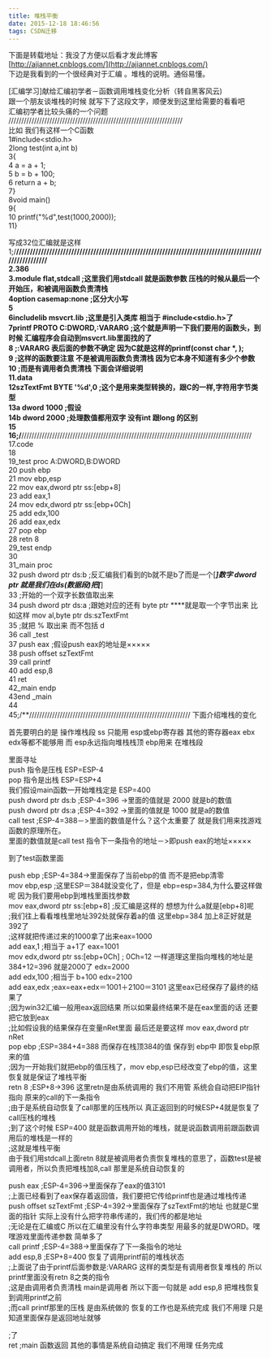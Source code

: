 ```yaml
---
title: 堆栈平衡
date: 2015-12-18 18:46:56
tags: CSDN迁移
---
```

   下面是转载地址：我没了方便以后看才发此博客  
[http://ajiannet.cnblogs.com/](http://ajiannet.cnblogs.com/)  
下边是我看到的一个很经典对于汇编 。堆栈的说明。通俗易懂。  
  
[汇编学习]献给汇编初学者－函数调用堆栈变化分析（转自黑客风云)   
跟一个朋友谈堆栈的时候 就写下了这段文字，顺便发到这里给需要的看看吧  
汇编初学者比较头痛的一个问题  
////////////////////////////////////////////////////////////////////  
比如 我们有这样一个C函数  
1#include<stdio.h>  
2long test(int a,int b)  
3{  
4 a = a + 1;  
5 b = b + 100;  
6 return a + b;  
7}  
8void main()  
9{   
10 printf("%d",test(1000,2000));  
11}  
  
  
写成32位汇编就是这样  
1;/**///////////////////////////////////////////////////////////////////////////////////////////////////////  
2.386  
3.module flat,stdcall ;这里我们用stdcall 就是函数参数 压栈的时候从最后一个开始压，和被调用函数负责清栈  
4option casemap:none ;区分大小写  
5  
6includelib msvcrt.lib ;这里是引入类库 相当于 #include<stdio.h>了   
7printf PROTO C:DWORD,:VARARG ;这个就是声明一下我们要用的函数头，到时候 汇编程序会自动到msvcrt.lib里面找的了   
8 ;:VARARG 表后面的参数不确定 因为C就是这样的printf(const char *, );  
9 ;这样的函数要注意 不是被调用函数负责清栈 因为它本身不知道有多少个参数  
10 ;而是有调用者负责清栈 下面会详细说明  
11.data  
12szTextFmt BYTE '%d',0 ;这个是用来类型转换的，跟C的一样,字符用字节类型  
13a dword 1000 ;假设  
14b dword 2000 ;处理数值都用双字 没有int 跟long 的区别  
15  
16;/**//////////////////////////////////////////////////////////////////////////////////////////  
17.code  
18  
19_test proc A:DWORD,B:DWORD   
20 push ebp  
21 mov ebp,esp  
22 mov eax,dword ptr ss:[ebp+8]  
23 add eax,1  
24 mov edx,dword ptr ss:[ebp+0Ch]  
25 add edx,100  
26 add eax,edx  
27 pop ebp   
28 retn 8  
29_test endp  
30  
31_main proc   
32 push dword ptr ds:b ;反汇编我们看到的b就不是b了而是一个[*****]数字 dword ptr 就是我们在ds(数据段)把[*****]  
33 ;开始的一个双字长数值取出来  
34 push dword ptr ds:a ;跟她对应的还有 byte ptr ****就是取一个字节出来 比如这样 mov al,byte ptr ds:szTextFmt   
35 ;就把 % 取出来 而不包括 d  
36 call _test   
37 push eax ;假设push eax的地址是×××××  
38 push offset szTextFmt  
39 call printf  
40 add esp,8  
41 ret   
42_main endp  
43end _main  
44  
45;/**/////////////////////////////////////////////////////////////// 下面介绍堆栈的变化  
  
首先要明白的是 操作堆栈段 ss 只能用 esp或ebp寄存器 其他的寄存器eax ebx edx等都不能够用 而 esp永远指向堆栈栈顶 ebp用来 在堆栈段  
  
里面寻址  
push 指令是压栈 ESP=ESP-4  
pop 指令是出栈 ESP=ESP+4  
我们假设main函数一开始堆栈定是 ESP=400  
push dword ptr ds:b ;ESP-4=396 ->里面的值就是 2000 就是b的数值  
push dword ptr ds:a ;ESP-4=392 ->里面的值就是 1000 就是a的数值  
call test ;ESP-4=388－>里面的数值是什么？这个太重要了 就是我们用来找游戏函数的原理所在。  
 里面的数值就是call test 指令下一条指令的地址－>即push eax的地址×××××  
  
到了test函数里面  
  
push ebp ;ESP-4=384->里面保存了当前ebp的值 而不是把ebp清零  
mov ebp,esp ;这里ESP＝384就没变化了，但是 ebp=esp=384,为什么要这样做呢 因为我们要用ebp到堆栈里面找参数  
mov eax,dword ptr ss:[ebp+8] ;反汇编是这样的 想想为什么a就是[ebp+8]呢  
 ;我们往上看看堆栈里地址392处就保存着a的值 这里ebp=384 加上8正好就是392了  
 ;这样就把传递过来的1000拿了出来eax=1000  
add eax,1 ;相当于 a+1了 eax=1001  
mov edx,dword ptr ss:[ebp+0Ch] ; 0Ch=12 一样道理这里指向堆栈的地址是384+12=396 就是2000了 edx=2000  
add edx,100 ;相当于 b+100 edx=2100  
add eax,edx ;eax=eax+edx＝1001＋2100＝3101 这里eax已经保存了最终的结果了   
 ;因为win32汇编一般用eax返回结果 所以如果最终结果不是在eax里面的话 还要把它放到eax  
 ;比如假设我的结果保存在变量nRet里面 最后还是要这样 mov eax,dword ptr nRet  
pop ebp ;ESP=384+4=388 而保存在栈顶384的值 保存到 ebp中 即恢复ebp原来的值   
 ;因为一开始我们就把ebp的值压栈了，mov ebp,esp已经改变了ebp的值，这里恢复就是保证了堆栈平衡  
retn 8 ;ESP+8->396 这里retn是由系统调用的 我们不用管 系统会自动把EIP指针指向 原来的call的下一条指令  
 ;由于是系统自动恢复了call那里的压栈所以 真正返回到的时候ESP+4就是恢复了call压栈的堆栈  
 ;到了这个时候 ESP=400 就是函数调用开始的堆栈，就是说函数调用前跟函数调用后的堆栈是一样的  
 ;这就是堆栈平衡   
由于我们用stdcall上面retn 8就是被调用者负责恢复堆栈的意思了，函数test是被调用者，所以负责把堆栈加8,call 那里是系统自动恢复的  
  
push eax ;ESP-4=396->里面保存了eax的值3101  
 ;上面已经看到了eax保存着返回值，我们要把它传给printf也是通过堆栈传递   
push offset szTextFmt ;ESP-4=392->里面保存了szTextFmt的地址 也就是C里面的指针 实际上没有什么把字符串传递的，我们传的都是地址  
 ;无论是在汇编或C 所以在汇编里没有什么字符串类型 用最多的就是DWORD。嘿嘿游戏里面传递参数 简单多了  
call printf ;ESP-4=388->里面保存了下一条指令的地址  
add esp,8 ;ESP+8=400 恢复了调用printf前的堆栈状态  
 ;上面说了由于printf后面参数是:VARARG 这样的类型是有调用者恢复堆栈的 所以printf里面没有retn 8之类的指令  
 ;这是由调用者负责清栈 main是调用者 所以下面一句就是 add esp,8 把堆栈恢复到调用printf之前  
 ;而call printf那里的压栈 是由系统做的 恢复的工作也是系统完成 我们不用理 只是知道里面保存是返回地址就够   
  
 ;了  
ret ;main 函数返回 其他的事情是系统自动搞定 我们不用理 任务完成   
 